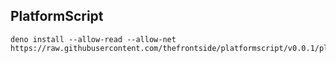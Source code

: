 ## PlatformScript

``` text
deno install --allow-read --allow-net https://raw.githubusercontent.com/thefrontside/platformscript/v0.0.1/pls.ts
```
